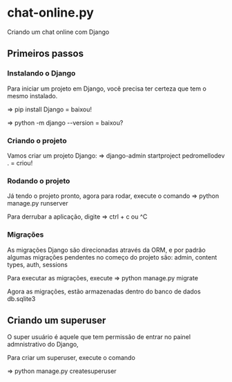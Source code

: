 # chat-online.py
Criando um chat online com Django

## Primeiros passos
### Instalando o Django
Para iniciar um projeto em Django, você precisa ter certeza que tem o mesmo instalado.

=> pip install Django = baixou!

=> python -m django --version = baixou?

### Criando o projeto
Vamos criar um projeto Django:
=> django-admin startproject pedromellodev . = criou!

### Rodando o projeto
Já tendo o projeto pronto, agora para rodar, execute o comando
=> python manage.py runserver

Para derrubar a aplicação, digite
=> ctrl + c ou ^C

### Migrações
As migrações Django são direcionadas através da ORM, e por padrão algumas migrações pendentes no começo do projeto são: admin, content types, auth, sessions

Para executar as migrações, execute
=> python manage.py migrate

Agora as migrações, estão armazenadas dentro do banco de dados db.sqlite3

## Criando um superuser
O super usuário é aquele que tem permissão de entrar no painel admnistrativo do Django,

Para criar um superuser, execute o comando

=> python manage.py createsuperuser
